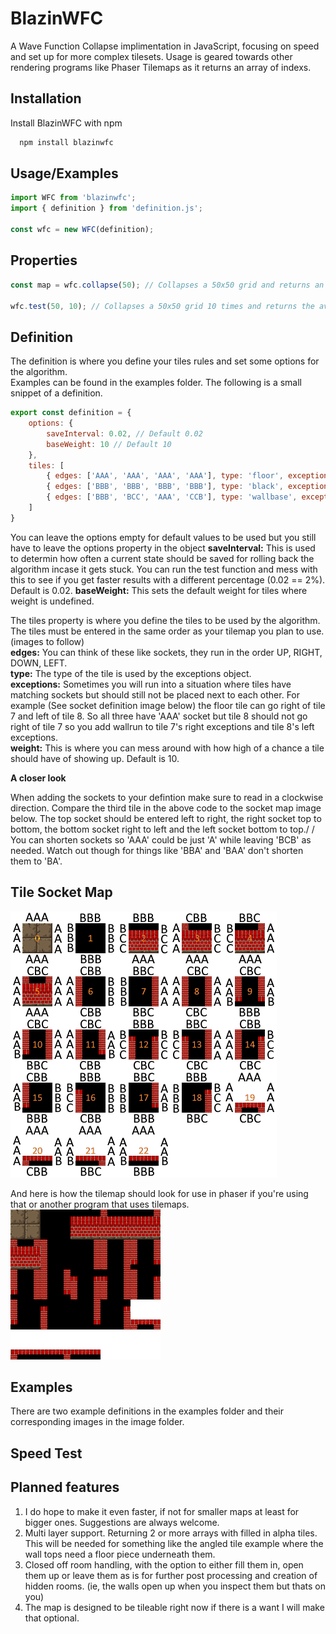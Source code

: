 
# BlazinWFC

A Wave Function Collapse implimentation in JavaScript, focusing on speed and set up for more complex tilesets.
Usage is geared towards other rendering programs like Phaser Tilemaps as it returns an array of indexs.

## Installation

Install BlazinWFC with npm

```bash
  npm install blazinwfc
```
    
## Usage/Examples

```javascript
import WFC from 'blazinwfc';
import { definition } from 'definition.js';

const wfc = new WFC(definition);
```

## Properties

```javascript
const map = wfc.collapse(50); // Collapses a 50x50 grid and returns an array of indexs

wfc.test(50, 10); // Collapses a 50x50 grid 10 times and returns the average time in seconds
```

## Definition

The definition is where you define your tiles rules and set some options for the algorithm.\
Examples can be found in the examples folder. The following is a small snippet of a definition.

```javascript
export const definition = {
    options: {
        saveInterval: 0.02, // Default 0.02
        baseWeight: 10 // Default 10
    },
    tiles: [
        { edges: ['AAA', 'AAA', 'AAA', 'AAA'], type: 'floor', exceptions: undefined, weight: 30 },
        { edges: ['BBB', 'BBB', 'BBB', 'BBB'], type: 'black', exceptions: undefined, weight: 20 },
        { edges: ['BBB', 'BCC', 'AAA', 'CCB'], type: 'wallbase', exceptions: { down: ['walltop'] } } // I later realized with the angled tilemap that wall top could actually go below wallbase but this gives an example of how exceptions should look.
    ]
}
```

You can leave the options empty for default values to be used but you still have to leave the options property in the object
**saveInterval:** This is used to determin how often a current state should be saved for rolling back the algorithm incase it gets stuck. You can run the test function and mess with this to see if you get faster results with a different percentage (0.02 == 2%). Default is 0.02.
**baseWeight:** This sets the default weight for tiles where weight is undefined.

The tiles property is where you define the tiles to be used by the algorithm.\
The tiles must be entered in the same order as your tilemap you plan to use. (images to follow)\
**edges:** You can think of these like sockets, they run in the order UP, RIGHT, DOWN, LEFT.\
**type:** The type of the tile is used by the exceptions object.\
**exceptions:** Sometimes you will run into a situation where tiles have matching sockets but should still not be placed next to each other. For example (See socket definition image below) the floor tile can go right of tile 7 and left of tile 8. So all three have 'AAA' socket but tile 8 should not go right of tile 7 so you add wallrun to tile 7's right exceptions and tile 8's left exceptions.\
**weight:** This is where you can mess around with how high of a chance a tile should have of showing up. Default is 10.


**A closer look**

When adding the sockets to your defintion make sure to read in a clockwise direction. Compare the third tile in the above code to the socket map image below. The top socket should be entered left to right, the right socket top to bottom, the bottom socket right to left and the left socket bottom to top./
/
You can shorten sockets so 'AAA' could be just 'A' while leaving 'BCB' as needed. Watch out though for things like 'BBA' and 'BAA' don't shorten them to 'BA'. 

## Tile Socket Map
![Tile Socket Map](images/socketmap.png)

And here is how the tilemap should look for use in phaser if you're using that or another program that uses tilemaps.
![Tile Map](images/angledtiles.png)


## Examples

There are two example definitions in the examples folder and their corresponding images in the image folder.

## Speed Test

## Planned features
1. I do hope to make it even faster, if not for smaller maps at least for bigger ones. Suggestions are always welcome.
2. Multi layer support. Returning 2 or more arrays with filled in alpha tiles. This will be needed for something like the angled tile example where the wall tops need a floor piece underneath them.
3. Closed off room handling, with the option to either fill them in, open them up or leave them as is for further post processing and creation of hidden rooms. (ie, the walls open up when you inspect them but thats on you)
4. The map is designed to be tileable right now if there is a want I will make that optional.